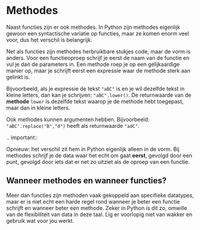 # Methodes
Naast functies zijn er ook methodes. In Python zijn methodes eigenlijk gewoon een syntactische variatie op functies, maar ze komen enorm veel voor, dus het verschil is belangrijk.

Net als functies zijn methodes herbruikbare stukjes code, maar de vorm is anders. Voor een functieoproep schrijf je eerst de naam van de functie en vul je dan de parameters in. Een methode roep je op een gelijkaardige manier op, maar je schrijft eerst een expressie waar de methode sterk aan gelinkt is.

Bijvoorbeeld, als je expressie de tekst `"aBC"` is en je wil dezelfde tekst in kleine letters, dan kan je schrijven: `"aBC".lower()`. De returnwaarde van de **methode** `lower` is dezelfde tekst waarop je de methode hebt toegepast, maar dan in kleine letters.

Ook methodes kunnen argumenten hebben. Bijvoorbeeld: `"aBC".replace("B","d")` heeft als returnwaarde `"adC"`.

.. important::

   Opnieuw: het verschil zit hem in Python eigenlijk alleen in de vorm. Bij methodes schrijf je de data waar het echt om gaat **eerst**, gevolgd door een punt, gevolgd door iets dat er net zo uitziet als de oproep van een functie.

## Wanneer methodes en wanneer functies?
Meer dan functies zijn methoden vaak gekoppeld aan specifieke datatypes, maar er is niet echt een harde regel rond wanneer je beter een functie schrijft en wanneer beter een methode. Zeker in Python is dit zo, omwille van de flexibiliteit van data in deze taal. Lig er voorlopig niet van wakker en gebruik wat voor jou werkt.
